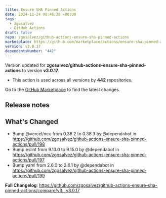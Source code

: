 ```yaml
---
title: Ensure SHA Pinned Actions
date: 2024-11-24 08:46:38 +00:00
tags:
  - zgosalvez
  - GitHub Actions
draft: false
repo: zgosalvez/github-actions-ensure-sha-pinned-actions
marketplace: https://github.com/marketplace/actions/ensure-sha-pinned-actions
version: v3.0.17
dependentsNumber: "442"
---
```



Version updated for **zgosalvez/github-actions-ensure-sha-pinned-actions** to version **v3.0.17**.
- This action is used across all versions by **442** repositories.

Go to the [GitHub Marketplace](https://github.com/marketplace/actions/ensure-sha-pinned-actions) to find the latest changes.

## Release notes

## What's Changed
* Bump @vercel/ncc from 0.38.2 to 0.38.3 by @dependabot in https://github.com/zgosalvez/github-actions-ensure-sha-pinned-actions/pull/198
* Bump eslint from 9.13.0 to 9.15.0 by @dependabot in https://github.com/zgosalvez/github-actions-ensure-sha-pinned-actions/pull/197
* Bump yaml from 2.6.0 to 2.6.1 by @dependabot in https://github.com/zgosalvez/github-actions-ensure-sha-pinned-actions/pull/199


**Full Changelog**: https://github.com/zgosalvez/github-actions-ensure-sha-pinned-actions/compare/v3...v3.0.17
